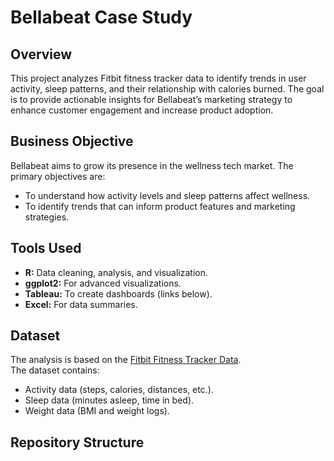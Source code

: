 # Bellabeat Case Study

## Overview
This project analyzes Fitbit fitness tracker data to identify trends in user activity, sleep patterns, and their relationship with calories burned. The goal is to provide actionable insights for Bellabeat’s marketing strategy to enhance customer engagement and increase product adoption.

## Business Objective
Bellabeat aims to grow its presence in the wellness tech market. The primary objectives are:
- To understand how activity levels and sleep patterns affect wellness.
- To identify trends that can inform product features and marketing strategies.

## Tools Used
- **R:** Data cleaning, analysis, and visualization.
- **ggplot2:** For advanced visualizations.
- **Tableau:** To create dashboards (links below).
- **Excel:** For data summaries.

## Dataset
The analysis is based on the [Fitbit Fitness Tracker Data](https://www.kaggle.com/datasets/arashnic/fitbit).  
The dataset contains:
- Activity data (steps, calories, distances, etc.).
- Sleep data (minutes asleep, time in bed).
- Weight data (BMI and weight logs).

## Repository Structure
